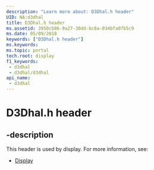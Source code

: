 ```yaml
---
description: "Learn more about: D3Dhal.h header"
UID: NA:d3dhal
title: D3Dhal.h header
ms.assetid: 3950cb86-9a27-30dd-bc8a-034bfa07b5c9
ms.date: 05/09/2018
keywords: ["D3Dhal.h header"]
ms.keywords: 
ms.topic: portal
tech.root: display
f1_keywords:
 - d3dhal
 - d3dhal/d3dhal
api_name:
 - d3dhal
---
```


# D3Dhal.h header


## -description

This header is used by display. For more information, see:

- [Display](../_display/index.md)

